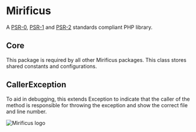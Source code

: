 # Mirificus

A [PSR-0](), [PSR-1]() and [PSR-2]() standards compliant PHP library.

## Core
This package is required by all other Mirificus packages. This class stores shared constants and configurations.

## CallerException
To aid in debugging, this extends Exception to indicate that the caller of the method is responsible for throwing the exception and show the correct file and line number.

![Mirificus logo](http://sensibleux.com/wp-content/uploads/2013/09/mirificus.png "Mirificus PHP Library")
